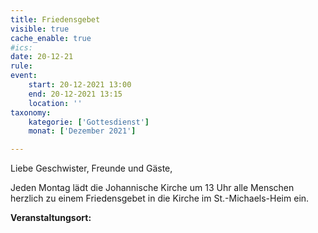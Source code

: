 ```yaml
---
title: Friedensgebet
visible: true
cache_enable: true
#ics: 
date: 20-12-21
rule: 
event:
	start: 20-12-2021 13:00
	end: 20-12-2021 13:15
	location: ''
taxonomy:
	kategorie: ['Gottesdienst']
	monat: ['Dezember 2021']

---
```

Liebe Geschwister, Freunde und Gäste,

Jeden Montag lädt die Johannische Kirche um 13 Uhr alle Menschen herzlich zu einem Friedensgebet in die Kirche im St.-Michaels-Heim ein.



**Veranstaltungsort:** 

